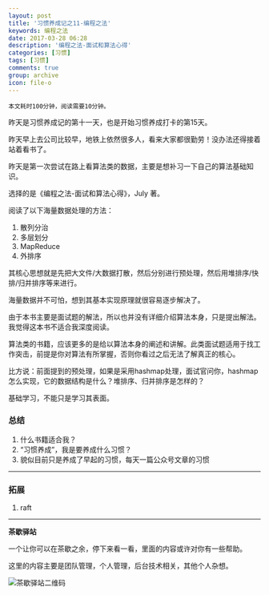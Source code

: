 ```yaml
---
layout: post
title: '习惯养成记之11-编程之法'
keywords: 编程之法
date: 2017-03-28 06:28
description: '编程之法-面试和算法心得'
categories: [习惯]
tags: [习惯]
comments: true
group: archive
icon: file-o
---
```


	本文耗时100分钟，阅读需要10分钟。

昨天是习惯养成记的第十一天，也是开始习惯养成打卡的第15天。

<!-- more -->

昨天早上去公司比较早，地铁上依然很多人，看来大家都很勤劳！没办法还得接着站着看书了。

昨天是第一次尝试在路上看算法类的数据，主要是想补习一下自己的算法基础知识。

选择的是《编程之法-面试和算法心得》，July 著。

阅读了以下海量数据处理的方法：

1. 散列分治
2. 多层划分
3. MapReduce
4. 外排序

其核心思想就是先把大文件/大数据打散，然后分别进行预处理，然后用堆排序/快排/归并排序等来进行。

海量数据并不可怕，想到其基本实现原理就很容易逐步解决了。

由于本书主要是面试题的解法，所以也并没有详细介绍算法本身，只是提出解法。
我觉得这本书不适合我深度阅读。

算法类的书籍，应该更多的是给以算法本身的阐述和讲解。此类面试题适用于找工作突击，前提是你对算法有所掌握，否则你看过之后无法了解真正的核心。

比方说：前面提到的预处理，如果是采用hashmap处理，面试官问你，hashmap怎么实现，它的数据结构是什么？堆排序、归并排序是怎样的？

基础学习，不能只是学习其表面。

### 总结 ###

1. 什么书籍适合我？
2. “习惯养成”，我是要养成什么习惯？
3. 貌似目前只是养成了早起的习惯，每天一篇公众号文章的习惯

----

### 拓展 ###

1. raft

----

**茶歇驿站**

一个让你可以在茶歇之余，停下来看一看，里面的内容或许对你有一些帮助。

这里的内容主要是团队管理，个人管理，后台技术相关，其他个人杂想。

![茶歇驿站二维码](http://ww4.sinaimg.cn/large/824dcde4gw1f358o5j022j20by0bywf8.jpg)
